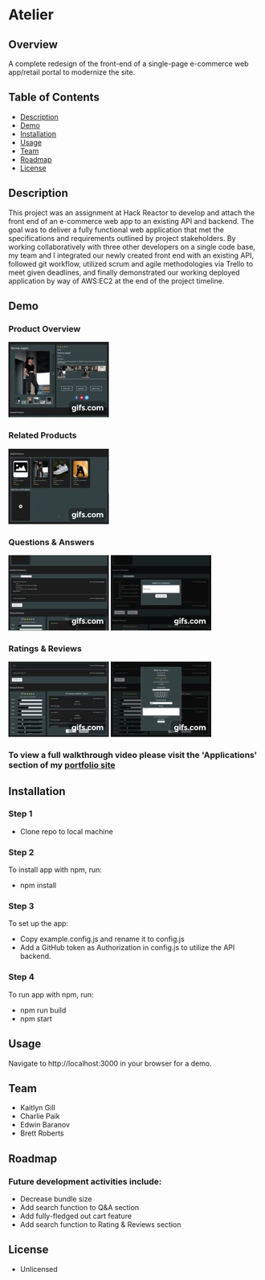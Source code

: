 # Atelier
## Overview
A complete redesign of the front-end of a single-page e-commerce web app/retail portal to modernize the site.
## Table of Contents
- [ Description ](https://github.com/KTMichael/front-end-capstone-project/blob/main/README.md/#Description)
- [ Demo ](https://github.com/KTMichael/front-end-capstone-project/blob/main/README.md/#Demo)
- [ Installation ](https://github.com/KTMichael/front-end-capstone-project/blob/main/README.md/#Installation)
- [ Usage ](https://github.com/KTMichael/front-end-capstone-project/blob/main/README.md/#Usage)
- [ Team ](https://github.com/KTMichael/front-end-capstone-project/blob/main/README.md/#Team)
- [ Roadmap ](https://github.com/KTMichael/front-end-capstone-project/blob/main/README.md/#Roadmap)
- [License](https://github.com/KTMichael/front-end-capstone-project/blob/main/README.md/#License)

## Description
This project was an assignment at Hack Reactor to develop and attach the front end of an e-commerce web app to an existing API and backend. The goal was to deliver a fully functional web application that met the specifications and requirements outlined by project stakeholders. 
By working collaboratively with three other developers on a single code base, my team and I integrated our newly created front end with an existing API, followed git workflow, utilized scrum and agile methodologies via Trello to meet given deadlines, and finally demonstrated our working deployed application by way of AWS:EC2 at the end of the project timeline.

## Demo
### Product Overview
![Products](https://raw.githubusercontent.com/KTMichael/Atelier/main/Products.gif)
### Related Products
![Demo](https://raw.githubusercontent.com/KTMichael/Atelier/main/related.gif)
### Questions & Answers
![Demo](https://raw.githubusercontent.com/KTMichael/Atelier/main/Qpart1.gif)
![Demo](https://raw.githubusercontent.com/KTMichael/Atelier/main/Qpart2.gif)
### Ratings & Reviews
![Demo](https://raw.githubusercontent.com/KTMichael/Atelier/main/RR.gif)
![Demo](https://raw.githubusercontent.com/KTMichael/Atelier/main/ReviewForm.gif)

### To view a full walkthrough video please visit the 'Applications' section of my [portfolio site](https://kaitlynmichael.herokuapp.com)
## Installation
### Step 1
- Clone repo to local machine
### Step 2
 To install app with npm, run:
  - npm install
### Step 3
To set up the app:
 - Copy example.config.js and rename it to config.js
  - Add a GitHub token as Authorization in config.js to utilize the API backend.
### Step 4
To run app with npm, run:
 - npm run build
 - npm start

## Usage
Navigate to http://localhost:3000 in your browser for a demo.

## Team
- Kaitlyn Gill
- Charlie Paik
- Edwin Baranov
- Brett Roberts

## Roadmap
### Future development activities include:
- Decrease bundle size
- Add search function to Q&A section
- Add fully-fledged out cart feature
- Add search function to Rating & Reviews section

## License
- Unlicensed


